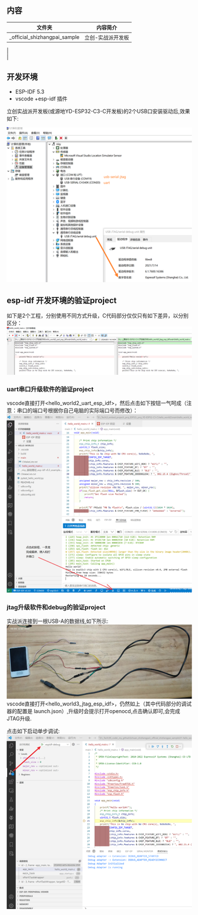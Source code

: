 ## 内容 

文件夹|内容简介
---|:--:
_official_shizhangpai_sample  |  立创-实战派开发板
  |  
  |  


## 开发环境


* ESP-IDF 5.3 
* vscode +esp-idf 插件

立创实战派开发板(或源地YD-ESP32-C3-C开发板)的2个USB口安装驱动后,效果如下:

![](doc/2个usb端口2.png )



## esp-idf 开发环境的验证project

如下是2个工程，分别使用不同方式升级，C代码部分仅仅只有如下差异，以分别区分：
![](doc/code_diff.png )

### uart串口升级软件的验证project

vscode直接打开<hello_world2_uart_esp_idf>，然后点击如下按钮一气呵成（注意：串口的端口号根据你自己电脑的实际端口号而修改）：
![](doc/_vscode配置截图.png )

### jtag升级软件和debug的验证project

实战派连接到一根USB-A的数据线,如下所示:
![](doc/shizhangpai.jpg )
vscode直接打开<hello_world3_jtag_esp_idf>，仍然如上（其中代码部分的调试器的配置是 launch.json）,升级时会提示打开openocd,点击确认即可,会完成JTAG升级.

点击如下启动单步调试:
![](doc/debugger.png )
